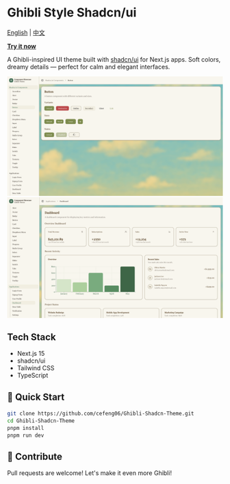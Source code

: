 # Ghibli Style Shadcn/ui

[English](README.md) | [中文](README.zh.md)

[**Try it now**](https://ghibli-shadcn-theme.vercel.app/)

A Ghibli-inspired UI theme built with [shadcn/ui](https://ui.shadcn.dev/) for Next.js apps. Soft colors, dreamy details — perfect for calm and elegant interfaces.

<div align="center">
  <img src="public/preview-1.png" alt="Preview" width="800px" />
</div>

<div align="center">
  <img src="public/preview-2.png" alt="Preview" width="800px" />
</div>

## Tech Stack

-  Next.js 15
-  shadcn/ui
-  Tailwind CSS
-  TypeScript

## 🚀 Quick Start

```bash
git clone https://github.com/cefeng06/Ghibli-Shadcn-Theme.git
cd Ghibli-Shadcn-Theme
pnpm install
pnpm run dev
```

## 🌟 Contribute
Pull requests are welcome!
Let's make it even more Ghibli!
